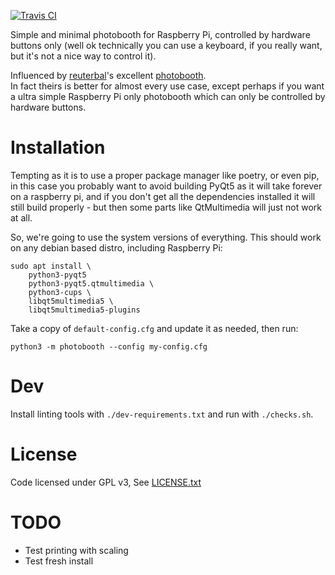 [![Travis CI](https://travis-ci.org/SimonStJG/rpi-photobooth.svg?branch=master)](https://travis-ci.org/SimonStJG/rpi-photobooth)

Simple and minimal photobooth for Raspberry Pi, controlled by hardware buttons only (well ok technically you can use a 
keyboard, if you really want, but it's not a nice way to control it).

Influenced by [reuterbal](https://github.com/reuterbal/)'s excellent 
[photobooth](https://github.com/reuterbal/photobooth).   
In fact theirs is better for almost every use case, except perhaps if you want a ultra simple Raspberry Pi only 
photobooth which can only be controlled by hardware buttons. 

# Installation

Tempting as it is to use a proper package manager like poetry, or even pip, in this case you probably want to avoid 
building PyQt5 as it will take forever on a raspberry pi, and if you don't get all the dependencies installed it will 
still build properly - but then some parts like QtMultimedia will just not work at all.

So, we're going to use the system versions of everything.  This should work on any debian based distro, including
 Raspberry Pi: 

```
sudo apt install \
    python3-pyqt5
    python3-pyqt5.qtmultimedia \
    python3-cups \
    libqt5multimedia5 \
    libqt5multimedia5-plugins
```

Take a copy of `default-config.cfg` and update it as needed, then run:
```
python3 -m photobooth --config my-config.cfg
```

# Dev

Install linting tools with `./dev-requirements.txt` and run with `./checks.sh`.

# License

Code licensed under GPL v3, See [LICENSE.txt](LICENSE.txt)

# TODO 

* Test printing with scaling
* Test fresh install

